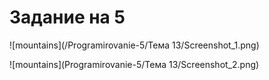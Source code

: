 # Задание на 5 

![mountains](/Programirovanie-5/Тема 13/Screenshot_1.png)

![mountains](Programirovanie-5/Тема 13/Screenshot_2.png)
